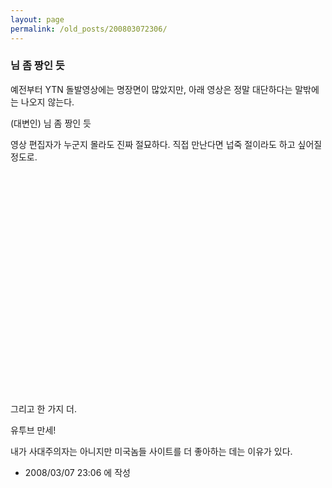 ```yaml
---
layout: page
permalink: /old_posts/200803072306/
---
```


### 님 좀 짱인 듯

예전부터 YTN 돌발영상에는 명장면이 많았지만, 아래 영상은 정말 대단하다는 말밖에는 나오지 않는다.

(대변인) 님 좀 짱인 듯

영상 편집자가 누군지 몰라도 진짜 절묘하다. 직접 만난다면 넙죽 절이라도 하고 싶어질 정도로.

<object height="355" width="425"><embed height="355" src="http://www.youtube.com/v/hM_ir0Xk6mw&amp;rel=1&amp;border=0" type="application/x-shockwave-flash" width="425" wmode="transparent"/></object>

그리고 한 가지 더. 

유투브 만세!

내가 사대주의자는 아니지만 미국놈들 사이트를 더 좋아하는 데는 이유가 있다.





- 2008/03/07 23:06 에 작성